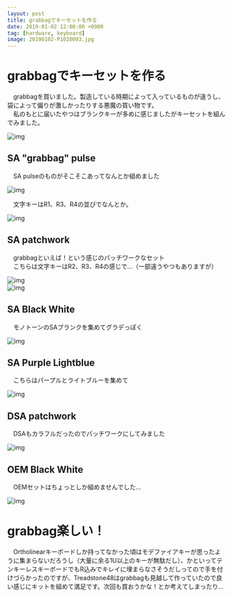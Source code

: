 ```yaml
---
layout: post
title: grabbagでキーセットを作る
date: 2019-01-02 12:00:00 +0900
tag: [hardware, keyboard]
image: 20190102-P1020003.jpg
---
```


# grabbagでキーセットを作る

　grabbagを買いました。製造している時期によって入っているものが違うし、袋によって偏りが激しかったりする悪魔の買い物です。  
　私のもとに届いたやつはブランクキーが多めに感じましたがキーセットを組んでみました。  

![img](/assets/photos/20181231-APC_0815.jpg)  

## SA "grabbag" pulse

　SA pulseのものがそこそこあってなんとか組めました  

![img](/assets/photos/20190102-P1020003.jpg)  

　文字キーはR1、R3、R4の並びでなんとか。  

![img](/assets/photos/20190102-P1020006.jpg)  

## SA patchwork

　grabbagといえば！という感じのパッチワークなセット  
　こちらは文字キーはR2、R3、R4の感じで…（一部違うやつもありますが）  

![img](/assets/photos/20181220-PC200005.jpg)  
![img](/assets/photos/20181229-PC290023.jpg)  

## SA Black White

　モノトーンのSAブランクを集めてグラデっぽく  

![img](/assets/photos/20181229-PC290006.jpg)  

## SA Purple Lightblue

　こちらはパープルとライトブルーを集めて  

![img](/assets/photos/20181229-PC290002.jpg)  

## DSA patchwork

　DSAもカラフルだったのでパッチワークにしてみました  

![img](/assets/photos/20181225-PC250008.jpg)  

## OEM Black White

　OEMセットはちょっとしか組めませんでした…

![img](/assets/photos/20190101-P1010003.jpg)  

# grabbag楽しい！

　Ortholinearキーボードしか持ってなかった頃はモデファイアキーが思ったように集まらないだろうし（大量に余る1U以上のキーが無駄だし）、かといってテンキーレスキーボードでもR込みでキレイに埋まらなさそうだしってので手を付けづらかったのですが、Treadstone48はgrabbagも見越して作っていたので良い感じにキットを組めて満足です。次回も買おうかな！とか考えてしまったり…
